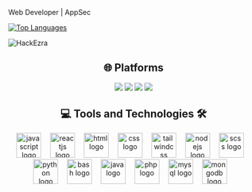 Web Developer | AppSec

<a href="https://github.com/HackEzra" align="left"><img src="https://github-readme-stats.vercel.app/api/top-langs/?username=HackEzra&langs_count=12&title_color=0891b2&text_color=ffffff&icon_color=0891b2&bg_color=1c1917&hide_border=true&locale=en&custom_title=Most%20%Used%20%Languages&layout=compact" alt="Top Languages" /></a>

<p align="left"> <img src="https://komarev.com/ghpvc/?username=HackEzra&label=Profile%20Views&color=430680&style=flat" alt="HackEzra" /> </p>

<div align="center">
  <h2>🌐 Platforms </h2>
  <a href="https://hackerone.com/ezram" title="HackerOne Profile"><img src="https://img.shields.io/badge/HackerOne-%23000000.svg?logo=Hackerone&logoColor=white"></a>
  <a href="https://app.intigriti.com/researcher/profile/0x0ezram" title="Intigriti Profile"><img src="https://img.shields.io/badge/Intigriti-%234C59A8.svg?logo=Intigriti&logoColor=white"></a>
  <a href="https://x.com/EzraM_Ke" title="Twitter Profile"><img src="https://img.shields.io/badge/Twitter-%231DA1F2.svg?logo=X&logoColor=white"></a>
  <a href="https://www.linkedin.com/in/ezra-malatit-a66127252" title="LinkedIn Profile"><img src="https://img.shields.io/badge/LinkedIn-%230077B5.svg?logo=LinkedIn&logoColor=white"></a>
</div>

<h2 align="center">💻 Tools and Technologies 🛠</h2>

<div align="center">
  <img src="https://techstack-generator.vercel.app/js-icon.svg" height="50" title="Javascript" alt="javascript logo"  />
  <img width="10" />
  <img src="https://techstack-generator.vercel.app/react-icon.svg" height="50" title="ReactJS" alt="reactjs logo"  />
  <img width="10" />
  <img src="https://skillicons.dev/icons?i=html" height="50" title="HTML" alt="html logo"  />
  <img width="10" />
  <img src="https://skillicons.dev/icons?i=css" height="50" title="CSS" alt="css logo"  />
  <img width="10" />
  <img src="https://skillicons.dev/icons?i=tailwind" height="50" title="TailwindCSS" alt="tailwindcss logo"  />
  <img width="10" />
  <img src="https://skillicons.dev/icons?i=nodejs" height="50" title="NodeJS" alt="nodejs logo"  />
  <img width="10" />
  <img src="https://skillicons.dev/icons?i=sass" height="50" title="Scss" alt="scss logo"  />
  <img width="10" />
  <img src="https://techstack-generator.vercel.app/python-icon.svg" height="50" title="Python" alt="python logo"  />
  <img width="10" />
  <img src="https://skillicons.dev/icons?i=bash" height="50" title="Bash" alt="bash logo"  />
  <img width="10" />
  <img src="https://skillicons.dev/icons?i=java" height="50" title="Java" alt="java logo"  />
  <img width="10" />
  <img src="https://skillicons.dev/icons?i=php" height="50" title="PHP" alt="php logo"  />
  <img width="10" />
  <img src="https://techstack-generator.vercel.app/mysql-icon.svg" height="50" title="MySQL" alt="mysql logo"  />
  <img width="10" />
  <img src="https://skillicons.dev/icons?i=mongodb" height="50" title="MongoDB" alt="mongodb logo"  />
  <img width="10" />
</div>

